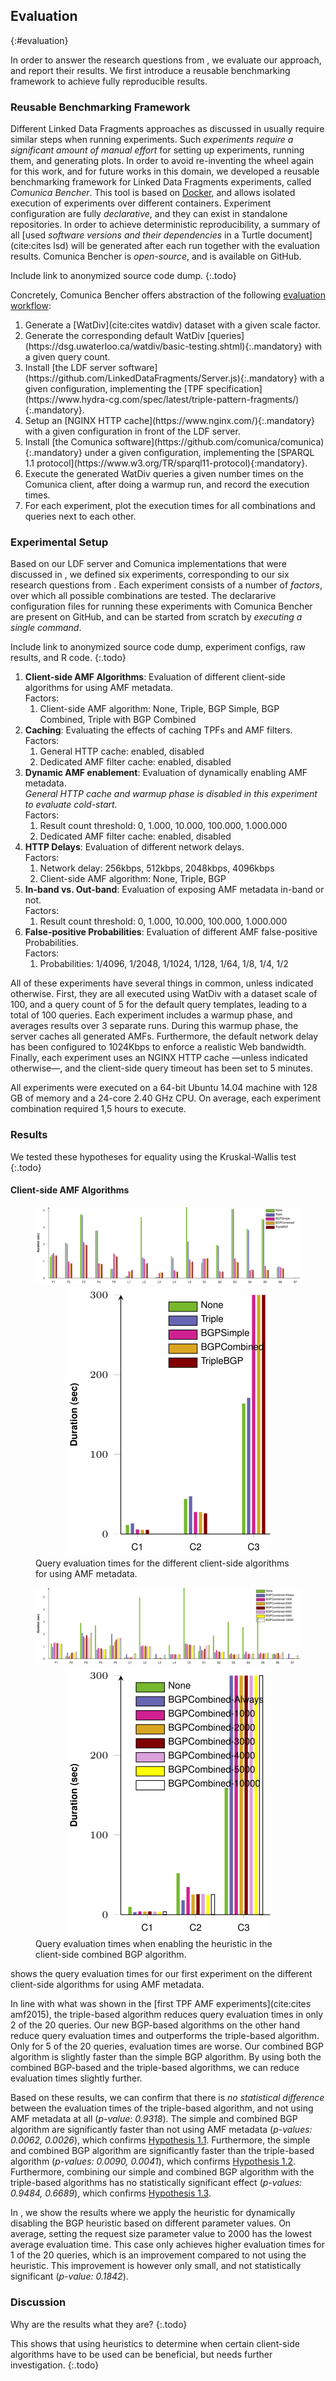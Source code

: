 ## Evaluation
{:#evaluation}

In order to answer the research questions from [](#problem-statement),
we evaluate our approach, and report their results.
We first introduce a reusable benchmarking framework to achieve fully reproducible results.

### Reusable Benchmarking Framework

Different Linked Data Fragments approaches as discussed in [](#related-work-ldf)
usually require similar steps when running experiments.
Such _experiments require a significant amount of manual effort_
for setting up experiments, running them, and generating plots.
In order to avoid re-inventing the wheel again for this work, and for future works in this domain,
we developed a reusable benchmarking framework for Linked Data Fragments experiments, called _Comunica Bencher_.
This tool is based on [Docker](https://www.docker.com/), and allows isolated execution of experiments over different containers.
Experiment configuration are fully _declarative_, and they can exist in standalone repositories.
In order to achieve deterministic reproducibility,
a summary of all [used _software versions and their dependencies_ in a Turtle document](cite:cites lsd)
will be generated after each run together with the evaluation results.
Comunica Bencher is _open-source_, and is available on GitHub.

Include link to anonymized source code dump.
{:.todo}

Concretely, Comunica Bencher offers abstraction of the following <a about="#evaluation-workflow" content="Comunica Bencher evaluation workflow" href="#evaluation-workflow" property="rdfs:label" rel="cc:license" resource="https://creativecommons.org/licenses/by/4.0/">evaluation workflow</a>:

<ol id="evaluation-workflow" property="schema:hasPart" resource="#evaluation-workflow" typeof="opmw:WorkflowTemplate" markdown="1">
<li id="workflow-data" about="#workflow-data" typeof="opmw:WorkflowTemplateProcess" rel="opmw:isStepOfTemplate" resource="#evaluation-workflow" property="rdfs:label" markdown="1">
  Generate a [WatDiv](cite:cites watdiv) dataset with a given scale factor.
</li>
<li id="workflow-queries" about="#workflow-queries" typeof="opmw:WorkflowTemplateProcess" rel="opmw:isStepOfTemplate" resource="#evaluation-workflow" property="rdfs:label" markdown="1">
  Generate the corresponding default WatDiv [queries](https://dsg.uwaterloo.ca/watdiv/basic-testing.shtml){:.mandatory} with a given query count.
</li>
<li id="workflow-tpf-server" about="#workflow-tpf-server" typeof="opmw:WorkflowTemplateProcess" rel="opmw:isStepOfTemplate" resource="#evaluation-workflow" property="rdfs:label" markdown="1">
  Install [the LDF server software](https://github.com/LinkedDataFragments/Server.js){:.mandatory} with a given configuration, implementing the [TPF specification](https://www.hydra-cg.com/spec/latest/triple-pattern-fragments/){:.mandatory}.
</li>
<li id="workflow-cache" about="#workflow-cache" typeof="opmw:WorkflowTemplateProcess" rel="opmw:isStepOfTemplate" resource="#evaluation-workflow" property="rdfs:label" markdown="1">
  Setup an [NGINX HTTP cache](https://www.nginx.com/){:.mandatory} with a given configuration in front of the LDF server.
</li>
<li id="workflow-comunica" about="#workflow-comunica" typeof="opmw:WorkflowTemplateProcess" rel="opmw:isStepOfTemplate" resource="#evaluation-workflow" property="rdfs:label" markdown="1">
  Install [the Comunica software](https://github.com/comunica/comunica){:.mandatory} under a given configuration, implementing the [SPARQL 1.1 protocol](https://www.w3.org/TR/sparql11-protocol){:mandatory}.
</li>
<li id="workflow-comunica-run" about="#workflow-comunica-run" typeof="opmw:WorkflowTemplateProcess" rel="opmw:isStepOfTemplate" resource="#evaluation-workflow" property="rdfs:label" markdown="1">
  Execute the generated WatDiv queries a given number times on the Comunica client, after doing a warmup run, and record the execution times.
</li>
<li id="workflow-collect" about="#workflow-collect" typeof="opmw:WorkflowTemplateProcess" rel="opmw:isStepOfTemplate" resource="#evaluation-workflow" property="rdfs:label" markdown="1">
  For each experiment, plot the execution times for all combinations and queries next to each other.
</li>
</ol>

### Experimental Setup

Based on our LDF server and Comunica implementations that were discussed in [](#implementation),
we defined six experiments, corresponding to our six research questions from [](#problem-statement).
Each experiment consists of a number of _factors_, over which all possible combinations are tested.
The declararive configuration files for running these experiments with Comunica Bencher are present on GitHub,
and can be started from scratch by _executing a single command_.

Include link to anonymized source code dump, experiment configs, raw results, and R code.
{:.todo}

1. **Client-side AMF Algorithms**: Evaluation of different client-side algorithms for using AMF metadata.
    <br />
    Factors:
    1. Client-side AMF algorithm: None, Triple, BGP Simple, BGP Combined, Triple with BGP Combined
2. **Caching**: Evaluating the effects of caching TPFs and AMF filters.
    <br />
    Factors:
    1. General HTTP cache: enabled, disabled
    2. Dedicated AMF filter cache: enabled, disabled
3. **Dynamic AMF enablement**: Evaluation of dynamically enabling AMF metadata.
    <br />
    *General HTTP cache and warmup phase is disabled in this experiment to evaluate cold-start.*
    <br />
    Factors:
    1. Result count threshold: 0, 1.000, 10.000, 100.000, 1.000.000
    2. Dedicated AMF filter cache: enabled, disabled
4. **HTTP Delays**: Evaluation of different network delays.
    <br />
    Factors:
    1. Network delay: 256kbps, 512kbps, 2048kbps, 4096kbps
    2. Client-side AMF algorithm: None, Triple, BGP
5. **In-band vs. Out-band**: Evaluation of exposing AMF metadata in-band or not.
    <br />
    Factors:
    1. Result count threshold: 0, 1.000, 10.000, 100.000, 1.000.000
6. **False-positive Probabilities**: Evaluation of different AMF false-positive Probabilities.
    <br />
    Factors:
    1. Probabilities: 1/4096, 1/2048, 1/1024, 1/128, 1/64, 1/8, 1/4, 1/2

All of these experiments have several things in common, unless indicated otherwise.
First, they are all executed using WatDiv with a dataset scale of 100,
and a query count of 5 for the default query templates, leading to a total of 100 queries.
Each experiment includes a warmup phase,
and averages results over 3 separate runs.
During this warmup phase, the server caches all generated AMFs.
Furthermore, the default network delay has been configured to 1024Kbps to enforce a realistic Web bandwidth.
Finally, each experiment uses an NGINX HTTP cache —unless indicated otherwise—,
and the client-side query timeout has been set to 5 minutes.

All experiments were executed on a 64-bit Ubuntu 14.04 machine with 128 GB of memory and a 24-core 2.40 GHz CPU.
On average, each experiment combination required 1,5 hours to execute.

### Results

We tested these hypotheses for equality using the Kruskal-Wallis test
{:.todo}

#### Client-side AMF Algorithms

<figure id="client_algos">
<center>
<img src="img/experiments/client_algos/plot_no_c.svg" alt="Client-side AMF Algorithms (non-C)" class="plot">
<img src="img/experiments/client_algos/plot_c.svg" alt="Client-side AMF Algorithms (C)" class="plot">
</center>
<figcaption markdown="block">
Query evaluation times for the different client-side algorithms for using AMF metadata.
</figcaption>
</figure>

<figure id="skip_bgp_heuristic">
<center>
<img src="img/experiments/skip_bgp_heuristic/plot_no_c.svg" alt="Client-side AMF Algorithms with BGP skipping heuristic (non-C)" class="plot">
<img src="img/experiments/skip_bgp_heuristic/plot_c.svg" alt="Client-side AMF Algorithms with BGP skipping heuristic (C)" class="plot">
</center>
<figcaption markdown="block">
Query evaluation times when enabling the heuristic in the client-side combined BGP algorithm.
</figcaption>
</figure>

[](#client_algos) shows the query evaluation times for our first experiment
on the different client-side algorithms for using AMF metadata.

In line with what was shown in the [first TPF AMF experiments](cite:cites amf2015),
the triple-based algorithm reduces query evaluation times in only 2 of the 20 queries.
Our new BGP-based algorithms on the other hand reduce query evaluation times and outperforms the triple-based algorithm.
Only for 5 of the 20 queries, evaluation times are worse.
Our combined BGP algorithm is slightly faster than the simple BGP algorithm.
By using both the combined BGP-based and the triple-based algorithms, we can reduce evaluation times slightly further.

Based on these results, we can confirm that there is _no statistical difference_ between the evaluation times of the triple-based algorithm, and not using AMF metadata at all (_p-value: 0.9318_).
The simple and combined BGP algorithm are significantly faster than not using AMF metadata (_p-values: 0.0062, 0.0026_),
which confirms [Hypothesis 1.1](#hypo-combine-1).
Furthermore, the simple and combined BGP algorithm are significantly faster than the triple-based algorithm (_p-values: 0.0090, 0.0041_),
which confirms [Hypothesis 1.2](#hypo-combine-2).
Furthermore, combining our simple and combined BGP algorithm with the triple-based algorithms
has no statistically significant effect (_p-values: 0.9484, 0.6689_), which confirms [Hypothesis 1.3](#hypo-combine-3).

In [](#skip_bgp_heuristic), we show the results where we apply the heuristic
for dynamically disabling the BGP heuristic based on different parameter values.
On average, setting the request size parameter value to 2000 has the lowest average evaluation time.
This case only achieves higher evaluation times for 1 of the 20 queries,
which is an improvement compared to not using the heuristic.
This improvement is however only small, and not statistically significant (_p-value: 0.1842_).

### Discussion

Why are the results what they are?
{:.todo}

This shows that using heuristics to determine when certain client-side algorithms have to be used can be beneficial,
but needs further investigation.
{:.todo}
